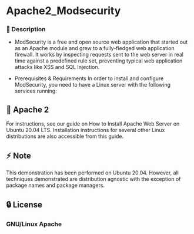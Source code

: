 # Apache2_Modsecurity

###  :file_folder: Description

- ModSecurity is a free and open source web application that started out as an Apache module and grew to a fully-fledged web application firewall. It works by inspecting requests sent to the web server in real time against a predefined rule set, preventing typical web application attacks like XSS and SQL Injection.

- Prerequisites & Requirements
In order to install and configure ModSecurity, you need to have a Linux server with the following services running:


##  :beginner: Apache 2
For instructions, see our guide on How to Install Apache Web Server on Ubuntu 20.04 LTS. Installation instructions for several other Linux distributions are also accessible from this guide.

## :zap: Note
This demonstration has been performed on Ubuntu 20.04. However, all techniques demonstrated are distribution agnostic with the exception of package names and package managers.

##  :lock: License

### GNU/Linux Apache
